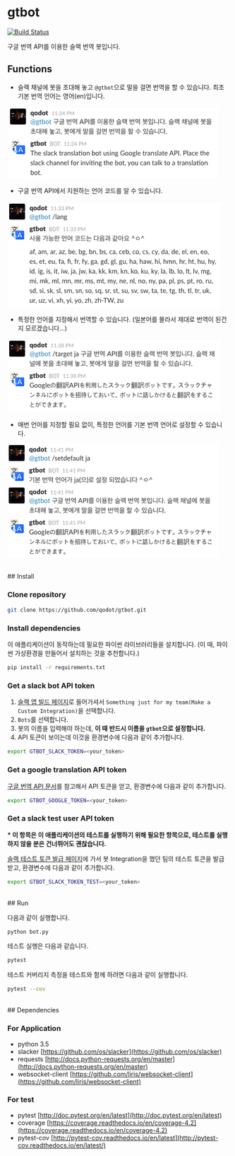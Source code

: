 # gtbot

[![Build Status](https://travis-ci.org/qodot/gtbot.svg?branch=master)](https://travis-ci.org/qodot/gtbot)

구글 번역 API를 이용한 슬랙 번역 봇입니다.

## Functions

- 슬랙 채널에 봇을 초대해 놓고 `@gtbot`으로 말을 걸면 번역을 할 수 있습니다. 최초 기본 번역 언어는 영어(en)입니다.

![overview](/readmeimages/overview.png)

- 구글 번역 API에서 지원하는 언어 코드를 알 수 있습니다.

![lang](/readmeimages/lang.png)

- 특정한 언어를 지정해서 번역할 수 있습니다. (일본어를 몰라서 제대로 번역이 된건지 모르겠습니다...)

![target](/readmeimages/target.png)

- 매번 언어를 지정할 필요 없이, 특정한 언어를 기본 번역 언어로 설정할 수 있습니다.

![setdefault](/readmeimages/setdefault.png)

<br>
## Install

### Clone repository

```sh
git clone https://github.com/qodot/gtbot.git
```

### Install dependencies

이 애플리케이션이 동작하는데 필요한 파이썬 라이브러리들을 설치합니다. (이 때, 파이썬 가상환경을 만들어서 설치하는 것을 추천합니다.)

```sh
pip install -r requirements.txt
```

### Get a slack bot API token

1. [슬랙 앱 빌드 페이지](https://showerbugs.slack.com/apps/build)로 들어가셔서 `Something just for my team(Make a Custom Integration)`을 선택합니다.
2. `Bots`를 선택합니다.
3. 봇의 이름을 입력해야 하는데, **이 때 반드시 이름을 `gtbot`으로 설정합니다.**
4. API 토큰이 보이는데 이것을 환경변수에 다음과 같이 추가합니다.

```sh
export GTBOT_SLACK_TOKEN=<your_token>
```

### Get a google translation API token

[구글 번역 API 문서](https://cloud.google.com/translate/docs/getting-started)를 참고해서 API 토큰을 얻고, 환경변수에 다음과 같이 추가합니다.

```sh
export GTBOT_GOOGLE_TOKEN=<your_token>
```

### Get a slack test user API token

__* 이 항목은 이 애플리케이션의 테스트를 실행하기 위해 필요한 항목으로, 테스트를 실행하지 않을 분은 건너뛰어도 괜찮습니다.__

[슬랙 테스트 토큰 발급 페이지](https://api.slack.com/docs/oauth-test-tokens)에 가서 봇 Integration을 했던 팀의 테스트 토큰을 발급 받고, 환경변수에 다음과 같이 추가합니다.

```sh
export GTBOT_SLACK_TOKEN_TEST=<your_token>
```

<br>
## Run

다음과 같이 실행합니다.

```sh
python bot.py
```

테스트 실행은 다음과 같습니다.

```sh
pytest
```

테스트 커버리지 측정을 테스트와 함께 하려면 다음과 같이 실행합니다.

```sh
pytest --cov
```

<br>
## Dependencies

### For Application

- python 3.5
- slacker [https://github.com/os/slacker](https://github.com/os/slacker)
- requests [http://docs.python-requests.org/en/master](http://docs.python-requests.org/en/master)
- websocket-client [https://github.com/liris/websocket-client](https://github.com/liris/websocket-client)

### For test

- pytest [http://doc.pytest.org/en/latest](http://doc.pytest.org/en/latest)
- coverage [https://coverage.readthedocs.io/en/coverage-4.2](https://coverage.readthedocs.io/en/coverage-4.2)
- pytest-cov [http://pytest-cov.readthedocs.io/en/latest](http://pytest-cov.readthedocs.io/en/latest/)